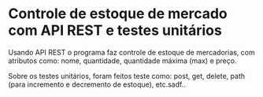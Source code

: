# Controle de estoque de mercado com API REST e testes unitários
Usando API REST o programa faz controle de estoque de mercadorias, com atributos como: nome, quantidade, quantidade máxima (max) e preço.

Sobre os testes unitários, foram feitos teste como: post, get, delete, path (para incremento e decremento de estoque), etc.sadf..